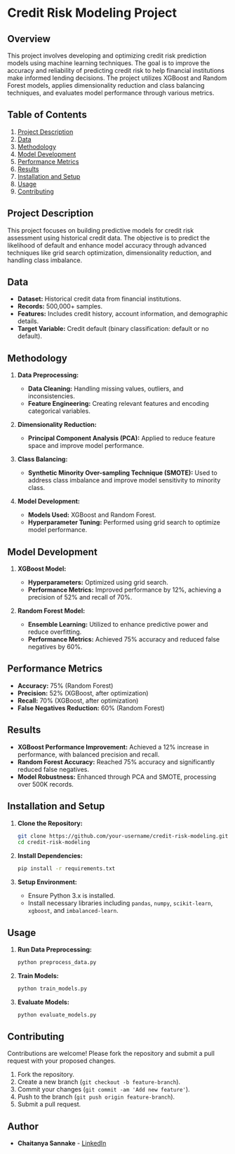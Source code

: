 # Credit Risk Modeling Project

## Overview

This project involves developing and optimizing credit risk prediction models using machine learning techniques. The goal is to improve the accuracy and reliability of predicting credit risk to help financial institutions make informed lending decisions. The project utilizes XGBoost and Random Forest models, applies dimensionality reduction and class balancing techniques, and evaluates model performance through various metrics.

## Table of Contents

1. [Project Description](#project-description)
2. [Data](#data)
3. [Methodology](#methodology)
4. [Model Development](#model-development)
5. [Performance Metrics](#performance-metrics)
6. [Results](#results)
7. [Installation and Setup](#installation-and-setup)
8. [Usage](#usage)
9. [Contributing](#contributing)

## Project Description

This project focuses on building predictive models for credit risk assessment using historical credit data. The objective is to predict the likelihood of default and enhance model accuracy through advanced techniques like grid search optimization, dimensionality reduction, and handling class imbalance.

## Data

- **Dataset:** Historical credit data from financial institutions.
- **Records:** 500,000+ samples.
- **Features:** Includes credit history, account information, and demographic details.
- **Target Variable:** Credit default (binary classification: default or no default).

## Methodology

1. **Data Preprocessing:**
   - **Data Cleaning:** Handling missing values, outliers, and inconsistencies.
   - **Feature Engineering:** Creating relevant features and encoding categorical variables.

2. **Dimensionality Reduction:**
   - **Principal Component Analysis (PCA):** Applied to reduce feature space and improve model performance.

3. **Class Balancing:**
   - **Synthetic Minority Over-sampling Technique (SMOTE):** Used to address class imbalance and improve model sensitivity to minority class.

4. **Model Development:**
   - **Models Used:** XGBoost and Random Forest.
   - **Hyperparameter Tuning:** Performed using grid search to optimize model performance.

## Model Development

1. **XGBoost Model:**
   - **Hyperparameters:** Optimized using grid search.
   - **Performance Metrics:** Improved performance by 12%, achieving a precision of 52% and recall of 70%.

2. **Random Forest Model:**
   - **Ensemble Learning:** Utilized to enhance predictive power and reduce overfitting.
   - **Performance Metrics:** Achieved 75% accuracy and reduced false negatives by 60%.

## Performance Metrics

- **Accuracy:** 75% (Random Forest)
- **Precision:** 52% (XGBoost, after optimization)
- **Recall:** 70% (XGBoost, after optimization)
- **False Negatives Reduction:** 60% (Random Forest)

## Results

- **XGBoost Performance Improvement:** Achieved a 12% increase in performance, with balanced precision and recall.
- **Random Forest Accuracy:** Reached 75% accuracy and significantly reduced false negatives.
- **Model Robustness:** Enhanced through PCA and SMOTE, processing over 500K records.

## Installation and Setup

1. **Clone the Repository:**
   ```bash
   git clone https://github.com/your-username/credit-risk-modeling.git
   cd credit-risk-modeling
   ```

2. **Install Dependencies:**
   ```bash
   pip install -r requirements.txt
   ```

3. **Setup Environment:**
   - Ensure Python 3.x is installed.
   - Install necessary libraries including `pandas`, `numpy`, `scikit-learn`, `xgboost`, and `imbalanced-learn`.

## Usage

1. **Run Data Preprocessing:**
   ```bash
   python preprocess_data.py
   ```

2. **Train Models:**
   ```bash
   python train_models.py
   ```

3. **Evaluate Models:**
   ```bash
   python evaluate_models.py
   ```

## Contributing

Contributions are welcome! Please fork the repository and submit a pull request with your proposed changes.

1. Fork the repository.
2. Create a new branch (`git checkout -b feature-branch`).
3. Commit your changes (`git commit -am 'Add new feature'`).
4. Push to the branch (`git push origin feature-branch`).
5. Submit a pull request.

## Author
- **Chaitanya Sannake** - [LinkedIn](https://www.linkedin.com/in/chaitanya-sannake-a73692226/)
